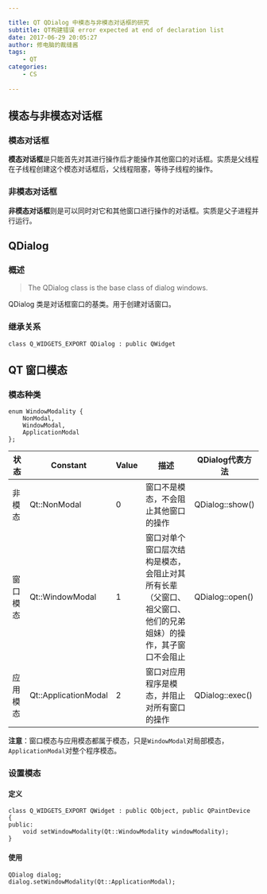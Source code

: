 ```yaml
---

title: QT QDialog 中模态与非模态对话框的研究
subtitle: QT构建错误 error expected at end of declaration list
date: 2017-06-29 20:05:27
author: 修电脑的裁缝酱
tags:
	- QT
categories: 
	- CS
	
---
```


## 模态与非模态对话框

### 模态对话框

**模态对话框**是只能首先对其进行操作后才能操作其他窗口的对话框。实质是父线程在子线程创建这个模态对话框后，父线程阻塞，等待子线程的操作。

### 非模态对话框

**非模态对话框**则是可以同时对它和其他窗口进行操作的对话框。实质是父子进程并行运行。

<!-- more -->

## QDialog

### 概述

> The QDialog class is the base class of dialog windows.

QDialog 类是对话框窗口的基类。用于创建对话窗口。

### 继承关系

	class Q_WIDGETS_EXPORT QDialog : public QWidget
	

## QT 窗口模态

### 模态种类

	enum WindowModality {
        NonModal,
        WindowModal,
        ApplicationModal
    };
    

状态     |  Constant            | Value |  描述  | QDialog代表方法
---     |   ---                |  ---  |  ---   | ---
非模态   | Qt::NonModal         |  0    | 窗口不是模态，不会阻止其他窗口的操作 | QDialog::show()
窗口模态  | Qt::WindowModal      |  1    | 窗口对单个窗口层次结构是模态，会阻止对其所有长辈（父窗口、祖父窗口、他们的兄弟姐妹）的操作，其子窗口不会阻止 | QDialog::open()
应用模态  | Qt::ApplicationModal |  2    | 窗口对应用程序是模态，并阻止对所有窗口的操作 | QDialog::exec()


**注意**：窗口模态与应用模态都属于模态，只是`WindowModal`对局部模态，`ApplicationModal`对整个程序模态。



### 设置模态

#### 定义

	class Q_WIDGETS_EXPORT QWidget : public QObject, public QPaintDevice
	{
	public:
		void setWindowModality(Qt::WindowModality windowModality);
	}

#### 使用

	QDialog dialog;
	dialog.setWindowModality(Qt::ApplicationModal);
